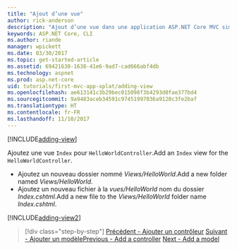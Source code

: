 ```yaml
---
title: "Ajout d’une vue"
author: rick-anderson
description: "Ajout d’une vue dans une application ASP.NET Core MVC simple"
keywords: ASP.NET Core, CLI
ms.author: riande
manager: wpickett
ms.date: 03/30/2017
ms.topic: get-started-article
ms.assetid: 69421638-1638-41e6-9ad7-cad666abf4db
ms.technology: aspnet
ms.prod: asp.net-core
uid: tutorials/first-mvc-app-xplat/adding-view
ms.openlocfilehash: ae613141c3b29bec015098f3b4293d0fae377bd4
ms.sourcegitcommit: 9a9483aceb34591c97451997036a9120c3fe2baf
ms.translationtype: HT
ms.contentlocale: fr-FR
ms.lasthandoff: 11/10/2017
---
```

[!INCLUDE[adding-view](../../includes/mvc-intro/adding_view1.md)]

<span data-ttu-id="7dcad-104">Ajoutez une vue `Index` pour `HelloWorldController`.</span><span class="sxs-lookup"><span data-stu-id="7dcad-104">Add an `Index` view for the `HelloWorldController`.</span></span>

* <span data-ttu-id="7dcad-105">Ajoutez un nouveau dossier nommé *Views/HelloWorld*.</span><span class="sxs-lookup"><span data-stu-id="7dcad-105">Add a new folder named *Views/HelloWorld*.</span></span>
* <span data-ttu-id="7dcad-106">Ajoutez un nouveau fichier à la *vues/HelloWorld* nom du dossier *Index.cshtml*.</span><span class="sxs-lookup"><span data-stu-id="7dcad-106">Add a new file to the *Views/HelloWorld* folder name *Index.cshtml*.</span></span>

[!INCLUDE[adding-view2](../../includes/mvc-intro/adding_view2.md)]

>[!div class="step-by-step"]
<span data-ttu-id="7dcad-107">[Précédent - Ajouter un contrôleur](adding-controller.md)
[Suivant - Ajouter un modèle](adding-model.md)</span><span class="sxs-lookup"><span data-stu-id="7dcad-107">[Previous - Add a controller](adding-controller.md)
[Next - Add a model](adding-model.md)</span></span>
